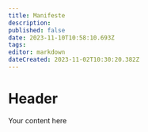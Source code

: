 ```yaml
---
title: Manifeste
description: 
published: false
date: 2023-11-10T10:58:10.693Z
tags: 
editor: markdown
dateCreated: 2023-11-02T10:30:20.382Z
---
```


# Header
Your content here